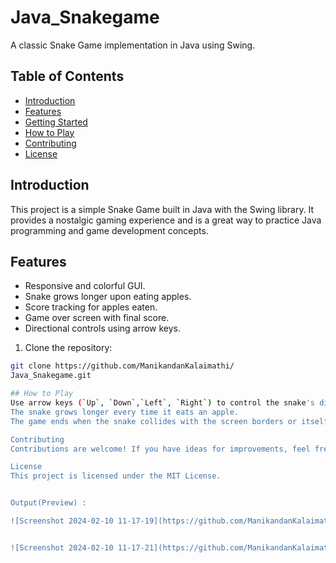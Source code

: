 # Java_Snakegame
A classic Snake Game implementation in Java using Swing.

## Table of Contents
- [Introduction](#introduction)
- [Features](#features)
- [Getting Started](#getting-started)
- [How to Play](#how-to-play)
- [Contributing](#contributing)
- [License](#license)

## Introduction
This project is a simple Snake Game built in Java with the Swing library. It provides a nostalgic gaming experience and is a great way to practice Java programming and game development concepts.

## Features
- Responsive and colorful GUI.
- Snake grows longer upon eating apples.
- Score tracking for apples eaten.
- Game over screen with final score.
- Directional controls using arrow keys.

1. Clone the repository:

```bash
git clone https://github.com/ManikandanKalaimathi/
Java_Snakegame.git

## How to Play
Use arrow keys (`Up`, `Down`,`Left`, `Right`) to control the snake's direction.
The snake grows longer every time it eats an apple.
The game ends when the snake collides with the screen borders or itself.

Contributing
Contributions are welcome! If you have ideas for improvements, feel free to open an issue or submit a pull request.

License
This project is licensed under the MIT License.


Output(Preview) :

![Screenshot 2024-02-10 11-17-19](https://github.com/ManikandanKalaimathi/Java_Snakegame/assets/120374567/9e5d1019-0d8c-4c3c-ac2f-7a4b9266107e)


![Screenshot 2024-02-10 11-17-21](https://github.com/ManikandanKalaimathi/Java_Snakegame/assets/120374567/cca6fcae-9ea2-4e04-a5d1-1ad09e8c7186)
